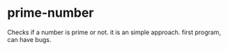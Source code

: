 # prime-number

Checks if a number is prime or not.
it is an simple approach.
first program, can have bugs.
